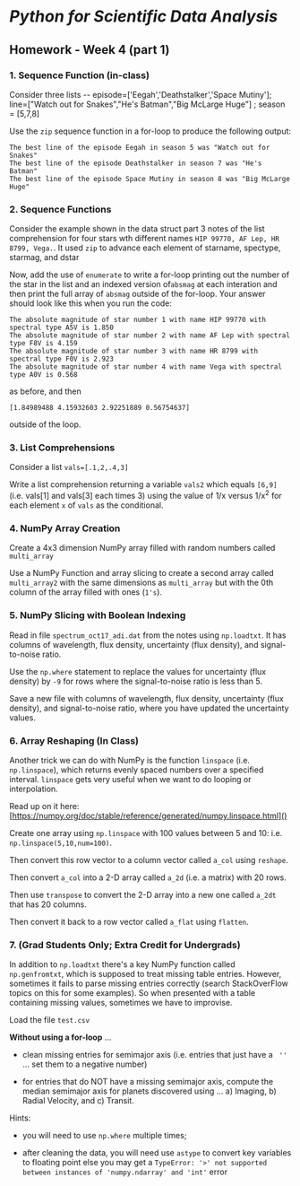 # _Python for Scientific Data Analysis_

## Homework - Week 4 (part 1)

### 1. Sequence Function (in-class)

Consider three lists -- episode=['Eegah','Deathstalker','Space Mutiny']; line=["Watch out for Snakes","He's Batman","Big McLarge Huge"] ; season = [5,7,8]

Use the ``zip`` sequence function in a for-loop to produce the following output:

```
The best line of the episode Eegah in season 5 was "Watch out for Snakes" 
The best line of the episode Deathstalker in season 7 was "He's Batman" 
The best line of the episode Space Mutiny in season 8 was "Big McLarge Huge" 
```

### 2. Sequence Functions
 
 Consider the example shown in the data struct part 3 notes of the list comprehension for four stars wth different names ``HIP 99770, AF Lep, HR 8799, Vega.``.  It used ``zip`` to advance each element of starname, spectype, starmag, and dstar 
 
 Now, add the use of ``enumerate`` to write a for-loop printing out the number of the star in the list and an indexed version of``absmag`` at each interation and then print the full array of ``absmag`` outside of the for-loop.  Your answer should look like this when you run the code:
 
```
The absolute magnitude of star number 1 with name HIP 99770 with spectral type A5V is 1.850
The absolute magnitude of star number 2 with name AF Lep with spectral type F8V is 4.159
The absolute magnitude of star number 3 with name HR 8799 with spectral type F0V is 2.923
The absolute magnitude of star number 4 with name Vega with spectral type A0V is 0.568
```
as before, and then

```
[1.84989488 4.15932603 2.92251889 0.56754637]
```
outside of the loop.


 
 
### 3. List Comprehensions
 
 Consider a list ``vals=[.1,2,.4,3]``
 
 Write a list comprehension returning a variable ``vals2`` which equals ``[6,9]`` (i.e. vals[1] and vals[3] each times 3) using the value of 1/x versus 1/x$^{2}$ for each element ``x`` of ``vals`` as the conditional.
 

 

### 4. NumPy Array Creation 

Create a 4x3 dimension NumPy array filled with random numbers called ``multi_array``

Use a NumPy Function and array slicing to create a second array called ``multi_array2`` with the same dimensions as ``multi_array`` but with the 0th column of the array filled with ones (``1's``).


### 5. NumPy Slicing with Boolean Indexing

Read in file ``spectrum_oct17_adi.dat`` from the notes using ``np.loadtxt``.   It has columns of wavelength, flux density, uncertainty (flux density), and signal-to-noise ratio.   

 Use the ``np.where`` statement to replace the values for uncertainty (flux density) by ``-9`` for rows where the signal-to-noise ratio is less than 5.

Save a new file with columns of wavelength, flux density, uncertainty (flux density), and signal-to-noise ratio, where you have updated the uncertainty values.

### 6. Array Reshaping (In Class)

Another trick we can do with NumPy is the function ``linspace`` (i.e. ``np.linspace``), which returns evenly spaced numbers over a specified interval.   ``linspace`` gets very useful when we want to do looping or interpolation.

Read up on it here: [https://numpy.org/doc/stable/reference/generated/numpy.linspace.html]()

Create one array using ``np.linspace`` with 100 values between 5 and 10: i.e. ``np.linspace(5,10,num=100)``.  

Then convert this row vector to a column vector called ``a_col`` using ``reshape``.  

Then convert ``a_col`` into a 2-D array called ``a_2d`` (i.e. a matrix) with 20 rows.

Then use ``transpose`` to convert the 2-D array into a new one called ``a_2dt`` that has 20 columns.

Then convert it back to a row vector called ``a_flat`` using ``flatten``.



### 7. (Grad Students Only; Extra Credit for Undergrads) 

In addition to ``np.loadtxt`` there's a key NumPy function called ``np.genfromtxt``, which is supposed to treat missing table entries.  However, sometimes it fails to parse missing entries correctly (search StackOverFlow topics on this for some examples).  So when presented with a table containing missing values, sometimes we have to improvise.

Load the file ``test.csv``

**Without using a for-loop** ...

 * clean missing entries for semimajor axis (i.e. entries that just have a `` ''`` ... set them to a negative number)
 
 * for entries that do NOT have a missing semimajor axis, compute the median semimajor axis for planets discovered using ... a) Imaging, b) Radial Velocity, and c) Transit.

Hints:
 
 * you will need to use ``np.where`` multiple times;       
 
 * after cleaning the data, you will need use ``astype`` to convert key variables to floating point else you may get a ``TypeError: '>' not supported between instances of 'numpy.ndarray' and 'int'`` error

